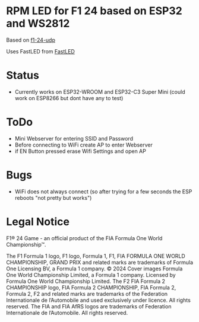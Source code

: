 # RPM LED for F1 24 based on ESP32 and WS2812

Based on [f1-24-udp](https://github.com/MacManley/f1-24-udp)

Uses FastLED from [FastLED](https://github.com/FastLED/FastLED)

# Status

- Currently works on ESP32-WROOM and ESP32-C3 Super Mini (could work on ESP8266 but dont have any to test)

# ToDo
- Mini Webserver for entering SSID and Password
- Before connecting to WiFi create AP to enter Webserver
- if EN Button pressed erase Wifi Settings and open AP

# Bugs

- WiFi does not always connect (so after trying for a few seconds the ESP reboots "not pretty but works")

# **Legal Notice**

F1® 24 Game - an official product of the FIA Formula One World Championship™.

The F1 Formula 1 logo, F1 logo, Formula 1, F1, FIA FORMULA ONE WORLD CHAMPIONSHIP, GRAND
PRIX and related marks are trademarks of Formula One Licensing BV, a Formula 1 company. © 2024
Cover images Formula One World Championship Limited, a Formula 1 company. Licensed by Formula
One World Championship Limited. The F2 FIA Formula 2 CHAMPIONSHIP logo, FIA Formula 2
CHAMPIONSHIP, FIA Formula 2, Formula 2, F2 and related marks are trademarks of the Federation
Internationale de l’Automobile and used exclusively under licence. All rights reserved. The FIA and FIA
AfRS logos are trademarks of Federation Internationale de l’Automobile. All rights reserved.
